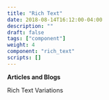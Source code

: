 ```yaml
---
title: "Rich Text"
date: 2018-08-14T16:12:00-04:00
description: ""
draft: false
tags: ["component"]
weight: 4
component: "rich_text"
scripts: []
---
```


__Articles and Blogs__

Rich Text Variations
